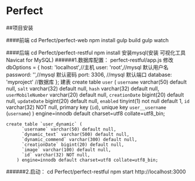 # Perfect

##项目安装

####前端
    cd Perfect/perfect-web
    npm install
    gulp build
    gulp watch

####后端
    cd Perfect/perfect-restful
    npm install
    安装mysql(安装 可视化工具Navicat for MySQL)
######1.数据库配置：
    perfect-restful/app.js
    修改
    dbOptions = {
          host: 'localhost',//主机
          user: 'root',//mysql 默认用户名
          password: '',//mysql 默认密码
          port: 3306, //mysql 默认端口
          database: 'myproject' //数据库
        };
    建表
    create table `user` (
      `username` varchar(50) default null,
      `salt` varchar(32) default null,
      `hash` varchar(32) default null,
      `userMobileNumber` varchar(20) default null,
      `creationDate` bigint(20) default null,
      `updateDate` bigint(20) default null,
      `enabled` tinyint(1) not null default 1,
      `id` varchar(32) NOT null,
      primary key (`id`),
      unique key `user__username` (`username`)
    ) engine=innodb default charset=utf8 collate=utf8_bin;

    create table `user_dynamic` (
          `username` varchar(50) default null,
          `dynamic_text` varchar(500) default null,
          `dynamic_commend` varchar(300) default null,
          `creationDate` bigint(20) default null,
          `image` varchar(100) default null,
          `id` varchar(32) NOT null,
        ) engine=innodb default charset=utf8 collate=utf8_bin;

######2.启动：
    cd Perfect/perfect-restful
    npm start
    http://localhost:3000

